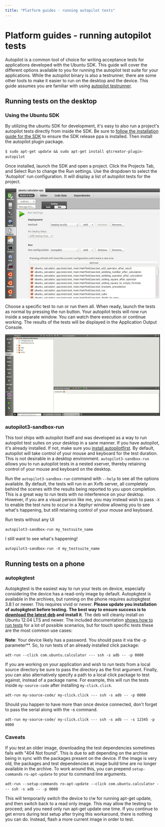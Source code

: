 ```yaml
---
title: "Platform guides - running autopilot tests"
---
```


# Platform guides - running autopilot tests


Autopilot is a common tool of choice for writing acceptance tests for
applications developed with the Ubuntu SDK. This guide will cover the
different options available to you for running the autopilot test suite for
your applications. While the autopilot binary is also a testrunner, there are
some other tools to make it easier to run on the desktop and the device. This
guide assumes you are familiar with using [autopilot testrunner](https://developer.ubuntu.com/api/autopilot/python/1.5.0/guides-running_ap/).

## Running tests on the desktop

### Using the Ubuntu SDK

By utilizing the ubuntu SDK for development, it's easy to also run a project's
autopilot tests directly from inside the SDK. Be sure to [follow the installation guide for the SDK](../sdk/installing-the-sdk.html) to
ensure the SDK release ppa is installed. Then install the autopilot plugin
package.

`$ sudo apt-get update && sudo apt-get install qtcreator-plugin-autopilot`

Once installed, launch the SDK and open a project. Click the Projects Tab, and
Select Run to change the Run settings. Use the dropdown to select the
'Autopilot' run configuration. It will display a list of autopilot tests for
the project.

![](../../../media/8dd4015e-ed32-4d3a-86f4-979b759bfc29-cms_page_media/922/Selection_008.jpg)

Choose a specific test to run or run them all. When ready, launch the tests as
normal by pressing the run button. Your autopilot tests will now run inside a
separate window. You can watch there execution or continue working. The
results of the tests will be displayed in the Application Output Console.

![](../../../media/platform-run-autopilot-trim.gif)

### autopilot3-sandbox-run

This tool ships with autopilot itself and was developed as a way to run
autopilot test suites on your desktop in a sane manner. If you have autopilot,
it's already installed. If not, make sure you [install autopilotfirst](https://developer.ubuntu.com/api/autopilot/python/1.5.0/guides-installation/). By default, autopilot will take control of your mouse and
keyboard for the test duration. This is not desirable in a desktop
environment. `autopilot3-sandbox-run` allows you to run autopilot tests in a
nested xserver, thereby retaining control of your mouse and keyboard on the
desktop.

Run the `autopilot3-sandbox-run` command with `--help` to see all the options
available. By default, the tests will run in an Xvfb server, all completely
behind the scenes with the results being reported to you upon completion. This
is a great way to run tests with no interference on your desktop. However, if
you are a visual person like me, you may instead wish to pass `-X` to enable the
test runs to occur in a Xephyr window allowing you to see what's happening,
but still retaining control of your mouse and keyboard.

Run tests without any UI

`autopilot3-sandbox-run my_testsuite_name`

I still want to see what's happening!

`autopilot3-sandbox-run -X my_testsuite_name`

## Running tests on a phone

### autopkgtest

Autopkgtest is the easiest way to run your tests on device, especially
considering the device has a read-only image by default. Autopkgtest is
available in the archives, but running on the phone requires autopkgtest 3.8.1
or newer. This requires vivid or newer. **Please update you installation of
autopkgtest before testing.** **The best way to ensure success is to [download the latest deb](https://packages.debian.org/sid/all/autopkgtest/download) and
install it**. The deb will cleanly install on Ubuntu 12.04 LTS and newer. The
included documentation [shows how to run tests](https://people.debian.org/~mpitt/autopkgtest/README.running-tests.html)
for a lot of possible scenarios, but for touch specific tests these are the
most common use cases:

**Note**: Your device likely has a password. You should pass it via the -p parameter**. So, to run tests of an already installed click package:

`adt-run --click com.ubuntu.calculator --- ssh -s adb -- -p 0000`

If you are working on your application and wish to run tests from a local
source directory be sure to pass the directory as the first argument. Finally,
you can also alternatively specify a path to a local click package to test
against, instead of a package name. For example, this will run the tests
inside `my-source-code` after installing `my-click.click`.

`adt-run my-source-code/ my-click.click --- ssh -s adb -- -p 0000`

Should you happen to have more than once device connected, don't forget to
pass the serial along with the -s command.

`adt-run my-source-code/ my-click.click --- ssh -s adb -- -s 12345 -p 0000`

### Caveats

If you test an older image, downloading the test dependencies sometimes fails
with "404 Not found". This is due to adt depending on the archive being in
sync with the packages present on the device. If the image is very old, the
packages and test dependencies at image build time are no longer available in
the archive. To work around this, you can prepend `setup-commands` `ro-apt-update`
to your to command line arguments.

`adt-run --setup-commands ro-apt-update --click com.ubuntu.calculator --- ssh -s adb -- -p 0000`

This will temporarily switch the device to r/w for running apt-get update, and
then switch back to a read only image. This may allow the testing to proceed;
and you need only run apt-get update one time. If you continue to get errors
during test setup after trying this workaround, there is nothing you can do.
Instead, flash a more current image in order to test.
